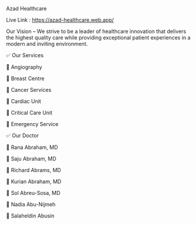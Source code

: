Azad Healthcare

Live Link : https://azad-healthcare.web.app/

Our Vision – We strive to be a leader of healthcare innovation that delivers the highest quality care while providing exceptional patient experiences in a modern and inviting environment.

✅ Our Services

🔸️ Angiography

🔸️ Breast Centre

🔸️ Cancer Services

🔸️ Cardiac Unit

🔸️ Critical Care Unit

🔸️ Emergency Service

✅ Our Doctor

🔸️ Rana Abraham, MD

🔸️ Saju Abraham, MD

🔸️ Richard Abrams, MD

🔸️ Kurian Abraham, MD

🔸️ Sol Abreu-Sosa, MD

🔸️ Nadia Abu-Nijmeh

🔸️ Salaheldin Abusin
